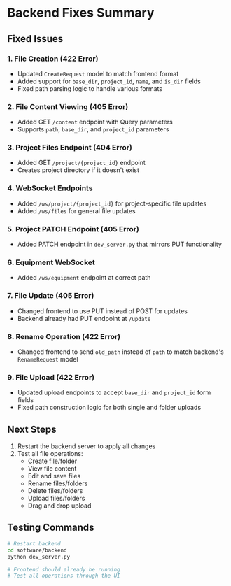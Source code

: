 # Backend Fixes Summary

## Fixed Issues

### 1. File Creation (422 Error)
- Updated `CreateRequest` model to match frontend format
- Added support for `base_dir`, `project_id`, `name`, and `is_dir` fields
- Fixed path parsing logic to handle various formats

### 2. File Content Viewing (405 Error)
- Added GET `/content` endpoint with Query parameters
- Supports `path`, `base_dir`, and `project_id` parameters

### 3. Project Files Endpoint (404 Error)
- Added GET `/project/{project_id}` endpoint
- Creates project directory if it doesn't exist

### 4. WebSocket Endpoints
- Added `/ws/project/{project_id}` for project-specific file updates
- Added `/ws/files` for general file updates

### 5. Project PATCH Endpoint (405 Error)
- Added PATCH endpoint in `dev_server.py` that mirrors PUT functionality

### 6. Equipment WebSocket
- Added `/ws/equipment` endpoint at correct path

### 7. File Update (405 Error)
- Changed frontend to use PUT instead of POST for updates
- Backend already had PUT endpoint at `/update`

### 8. Rename Operation (422 Error)
- Changed frontend to send `old_path` instead of `path` to match backend's `RenameRequest` model

### 9. File Upload (422 Error)
- Updated upload endpoints to accept `base_dir` and `project_id` form fields
- Fixed path construction logic for both single and folder uploads

## Next Steps

1. Restart the backend server to apply all changes
2. Test all file operations:
   - Create file/folder
   - View file content
   - Edit and save files
   - Rename files/folders
   - Delete files/folders
   - Upload files/folders
   - Drag and drop upload

## Testing Commands

```bash
# Restart backend
cd software/backend
python dev_server.py

# Frontend should already be running
# Test all operations through the UI
```